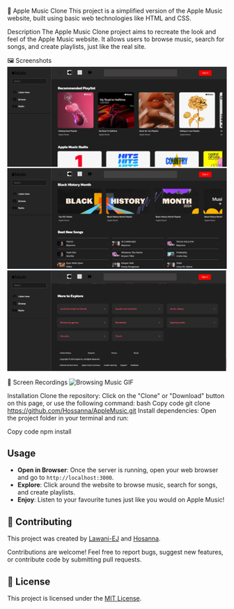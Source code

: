 🍏 Apple Music Clone
This project is a simplified version of the Apple Music website, built using basic web technologies like HTML and CSS.

Description
The Apple Music Clone project aims to recreate the look and feel of the Apple Music website. It allows users to browse music, search for songs, and create playlists, just like the real site.

🖼️ Screenshots
![Alt text](./screenshots/Screenshot1.png)
![Alt text](./screenshots/Screenshot2.png)
![Alt text](./screenshots/Screenshot3.png)

🎥 Screen Recordings
![Browsing Music GIF](./screenshots/screen-record1-ezgif.com-speed.gif)

Installation
Clone the repository: Click on the "Clone" or "Download" button on this page, or use the following command:
bash
Copy code
git clone <https://github.com/Hossanna/AppleMusic.git>
Install dependencies: Open the project folder in your terminal and run:

Copy code
npm install

## Usage

- **Open in Browser**: Once the server is running, open your web browser and go to `http://localhost:3000`.
- **Explore**: Click around the website to browse music, search for songs, and create playlists.
- **Enjoy**: Listen to your favourite tunes just like you would on Apple Music!

## 🤝 Contributing

This project was created by [Lawani-EJ](https://github.com/Lawani-EJ) and [Hosanna](https://github.com/Hossanna).

Contributions are welcome! Feel free to report bugs, suggest new features, or contribute code by submitting pull requests.

## 📝 License

This project is licensed under the [MIT License](LICENSE).

